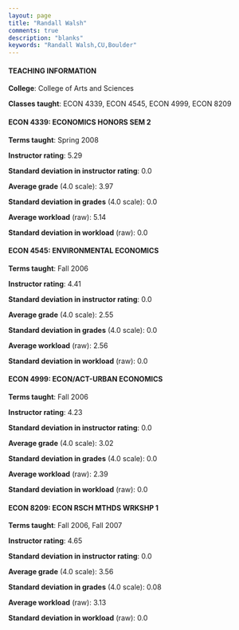 ```yaml
---
layout: page
title: "Randall Walsh" 
comments: true
description: "blanks"
keywords: "Randall Walsh,CU,Boulder"
---
```

<head>
<script src="https://ajax.googleapis.com/ajax/libs/jquery/2.1.3/jquery.min.js"></script>
<script src="https://dl.dropboxusercontent.com/s/pc42nxpaw1ea4o9/highcharts.js?dl=0"></script>
<!-- <script src="../assets/js/highcharts.js"></script> -->
<style type="text/css">@font-face {
	font-family: "Bebas Neue";
	src: url(https://www.filehosting.org/file/details/544349/BebasNeue Regular.otf) format("opentype");
	}
	h1.Bebas { 
		font-family: "Bebas Neue", Verdana, Tahoma;
	}
</style>
</head>
	   
#### TEACHING INFORMATION

**College**: College of Arts and Sciences

**Classes taught**: ECON 4339, ECON 4545, ECON 4999, ECON 8209

#### ECON 4339: ECONOMICS HONORS SEM 2

**Terms taught**: Spring 2008

**Instructor rating**: 5.29

**Standard deviation in instructor rating**: 0.0

**Average grade** (4.0 scale): 3.97

**Standard deviation in grades** (4.0 scale): 0.0

**Average workload** (raw): 5.14

**Standard deviation in workload** (raw): 0.0

#### ECON 4545: ENVIRONMENTAL ECONOMICS

**Terms taught**: Fall 2006

**Instructor rating**: 4.41

**Standard deviation in instructor rating**: 0.0

**Average grade** (4.0 scale): 2.55

**Standard deviation in grades** (4.0 scale): 0.0

**Average workload** (raw): 2.56

**Standard deviation in workload** (raw): 0.0

#### ECON 4999: ECON/ACT-URBAN ECONOMICS

**Terms taught**: Fall 2006

**Instructor rating**: 4.23

**Standard deviation in instructor rating**: 0.0

**Average grade** (4.0 scale): 3.02

**Standard deviation in grades** (4.0 scale): 0.0

**Average workload** (raw): 2.39

**Standard deviation in workload** (raw): 0.0

#### ECON 8209: ECON RSCH MTHDS WRKSHP 1

**Terms taught**: Fall 2006, Fall 2007

**Instructor rating**: 4.65

**Standard deviation in instructor rating**: 0.0

**Average grade** (4.0 scale): 3.56

**Standard deviation in grades** (4.0 scale): 0.08

**Average workload** (raw): 3.13

**Standard deviation in workload** (raw): 0.0

